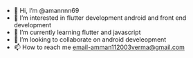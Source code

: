 - 👋 Hi, I’m @amannnn69
- 👀 I’m interested in flutter development android and front end development
- 🌱 I’m currently learning flutter and javascript
- 💞️ I’m looking to collaborate on android develeopment
- 📫 How to reach me email-amman112003verma@gmail.com

<!---
amannnn69/amannnn69 is a ✨ special ✨ repository because its `README.md` (this file) appears on your GitHub profile.
You can click the Preview link to take a look at your changes.
--->
